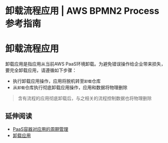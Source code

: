 # 卸载流程应用 | AWS BPMN2 Process参考指南

# 卸载流程应用

卸载应用是指应用从当前AWS PaaS环境卸载。为避免错误操作给企业带来损失，要完全卸载应用，请遵循如下步骤：

  * 执行卸载应用操作，应用将脱机转至`卸载`仓库
  * 从`卸载`仓库执行彻底卸载应用操作，应用和数据将物理删除

> 含有流程的应用彻底卸载后，与之相关的流程控制数据也将物理删除

## 延伸阅读

  * [PaaS容器对应用的周期管理](<https://docs.awspaas.com/reference-guide/aws-paas-container-reference-guide/app_lifecycle/README.html>)
  * [卸载应用](<https://docs.awspaas.com/user-manual/aws-pass-console-user-manual-amc/application_upload/README.html>)